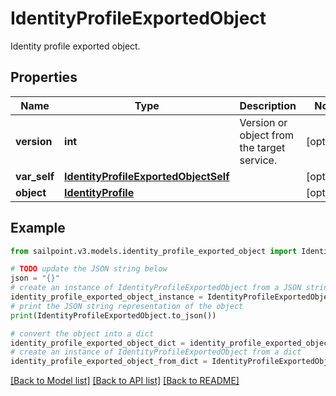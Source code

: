 # IdentityProfileExportedObject

Identity profile exported object.

## Properties

Name | Type | Description | Notes
------------ | ------------- | ------------- | -------------
**version** | **int** | Version or object from the target service. | [optional] 
**var_self** | [**IdentityProfileExportedObjectSelf**](IdentityProfileExportedObjectSelf.md) |  | [optional] 
**object** | [**IdentityProfile**](IdentityProfile.md) |  | [optional] 

## Example

```python
from sailpoint.v3.models.identity_profile_exported_object import IdentityProfileExportedObject

# TODO update the JSON string below
json = "{}"
# create an instance of IdentityProfileExportedObject from a JSON string
identity_profile_exported_object_instance = IdentityProfileExportedObject.from_json(json)
# print the JSON string representation of the object
print(IdentityProfileExportedObject.to_json())

# convert the object into a dict
identity_profile_exported_object_dict = identity_profile_exported_object_instance.to_dict()
# create an instance of IdentityProfileExportedObject from a dict
identity_profile_exported_object_from_dict = IdentityProfileExportedObject.from_dict(identity_profile_exported_object_dict)
```
[[Back to Model list]](../README.md#documentation-for-models) [[Back to API list]](../README.md#documentation-for-api-endpoints) [[Back to README]](../README.md)


